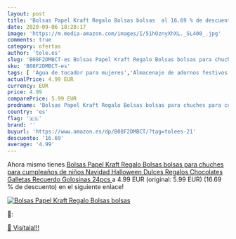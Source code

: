 ```yaml
---
layout: post
title: 'Bolsas Papel Kraft Regalo Bolsas bolsas  al 16.69 % de descuento'
date: 2020-09-06 18:28:17
image: 'https://m.media-amazon.com/images/I/51hOznyXhXL._SL400_.jpg'
comments: true
category: ofertas
author: 'tole.es'
slug: 'B08F2DMBCT-es Bolsas Papel Kraft Regalo Bolsas bolsas para chuches para...'
sku: 'B08F2DMBCT-es'
tags: [ 'Agua de tocador para mujeres','Almacenaje de adornos festivos','Almacenamiento y organización','Belleza','Fragancias para mujeres','Hogar y cocina','Iluminación','Iluminación de interior','Iluminación decorativa y para usos específicos de interior','Juguetes','Juguetes electrónicos','Juguetes y juegos','Perfumes y fragancias','Velas eléctricas y LED','Videojuegos para niños','navidad', ]
actualPrice: 4.99 EUR
currency: EUR
price: 4.99
comparePrice: 5.99 EUR
prodname: 'Bolsas Papel Kraft Regalo Bolsas bolsas para chuches para cumpleaños de niños Navidad Halloween Dulces Regalos Chocolates Galletas Recuerdo Golosinas 24pcs '
country: 'es'
flag: '🇪🇸'
brand: ''
buyurl: 'https://www.amazon.es/dp/B08F2DMBCT/?tag=tolees-21'
descuento: '16.69'
average: '4.99'
---
```


Ahora mismo tienes [Bolsas Papel Kraft Regalo Bolsas bolsas para chuches para cumpleaños de niños Navidad Halloween Dulces Regalos Chocolates Galletas Recuerdo Golosinas 24pcs ](https://www.amazon.es/dp/B08F2DMBCT/?tag=tolees-21) a 4.99 EUR (original: 5.99 EUR) (16.69 %  de descuento) en el siguiente enlace!

[![Bolsas Papel Kraft Regalo Bolsas bolsas ](https://m.media-amazon.com/images/I/51hOznyXhXL._SL400_.jpg)](https://www.amazon.es/dp/B08F2DMBCT/?tag=tolees-21)

🔎:


[🛒 Visítala!!!](https://www.amazon.es/dp/B08F2DMBCT/?tag=tolees-21)
